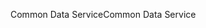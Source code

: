<span data-ttu-id="bf33c-101">Common Data Service</span><span class="sxs-lookup"><span data-stu-id="bf33c-101">Common Data Service</span></span>